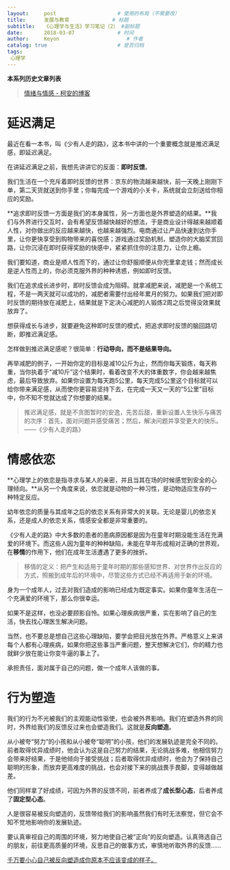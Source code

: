 ```yaml
---
layout:     post                    # 使用的布局（不需要改）
title:      发展与教育              # 标题 
subtitle:   《心理学与生活》学习笔记（2） #副标题
date:       2018-03-07              # 时间
author:     Keyon                      # 作者
catalog: true                       # 是否归档
tags:
 心理学
---
```


**本系列历史文章列表**

> [情绪与情感 - 柯安的博客](https://keanchen.github.io/2018/03/05/cck1-2018/)

# 延迟满足
最近在看一本书，叫《少有人走的路》，这本书中讲的一个重要概念就是推迟满足感，即延迟满足。

在讲延迟满足之前，我想先讲讲它的反面：**即时反馈**。

我们生活在一个充斥着即时反馈的世界：京东的物流越来越快，前一天晚上刚刚下单，第二天货就送到你手里；你每完成一个游戏的小关卡，系统就会立刻送给你相应的奖励。

**追求即时反馈一方面是我们的本身属性，另一方面也是外界塑造的结果。**我们与外界进行交互时，会有希望反馈越快越好的想法，于是商业设计得越来越顺着人性，对你做出的反应越来越快，也越来越强烈。电商通过让产品快速到达你手里，让你更快享受到购物带来的喜悦感；游戏通过奖励机制，塑造你的大脑奖赏回路，让你沉浸在即时获得奖励的快感中，紧紧抓住你的注意力，让你上瘾。

我们要知道，商业是顺人性而下的，通过让你舒服顺便从你兜里拿走钱；然而成长是逆人性而上的，你必须克服外界的种种诱惑，例如即时反馈。

我们在追求成长进步时，即时反馈会成为阻碍。就拿减肥来说，减肥是一个系统工程，不是一两天就可以成功的，减肥者需要付出经年累月的努力。如果我们把对即时反馈的期待放在减肥上，结果就是下定决心减肥的人锻炼2周之后觉得没效果就放弃了。

想获得成长与进步，就要避免这种即时反馈的模式，把追求即时反馈的脑回路切断，即推迟满足感。

怎样做到推迟满足感呢？很简单：**行动导向，而不是结果导向。**

再举减肥的例子，一开始你定的目标是减10公斤为止，然而你每天锻炼，每天称重，当你执着于“减10斤”这个结果时，看着改变不大的体重数字，你会越来越焦虑，最后导致放弃。如果你设置为每天跑5公里，每天完成5公里这个目标就可以给你带来满足感，从而使你更容易坚持下去，在完成一天又一天的“5公里”目标中，你不知不觉就达成了你想要的结果。

> 推迟满足感，就是不贪图暂时的安逸，先苦后甜，重新设置人生快乐与痛苦的次序：首先，面对问题并感受痛苦；然后，解决问题并享受更大的快乐。——《少有人走的路》

# 情感依恋
**心理学上的依恋是指寻求与某人的亲密，并且当其在场的时候感觉到安全的心理倾向。**从另一个角度来说，依恋就是动物的一种习性，是动物适应生存的一种特定反应。

幼年依恋的质量与其成年之后的依恋关系有非常大的关联。无论是婴儿的依恋关系，还是成人的依恋关系，情感安全都是非常重要的。

《少有人走的路》中大多数的患者的患病原因都是因为在童年时期没能生活在充满爱的环境下。而这些人因为童年的种种缺陷，未能在早年形成相对正确的世界观，在**移情**的作用下，他们在成年生活遭遇了更多的挫折。

> 移情的定义：把产生和适用于童年时期的那些感知世界、对世界作出反应的方式，照搬到成年后的环境中，尽管这些方式已经不再适用于新的环境。

身为一个成年人，过去对我们造成的影响已经成为既定事实。如果你童年生活在一个充满爱的环境下，那么你很幸运。

如果不是这样，也没必要顾影自怜。如果心理疾病很严重，实在影响了自己的生活，快去找心理医生解决问题。

当然，也不要总是想自己这些心理缺陷，要学会把目光放在外界。严格意义上来讲每个人都有心理疾病，如果你把这些事当严重问题，整天想解决它们，你的精力也就鲜少放在能让你变牛逼的事上了。

承担责任，面对属于自己的问题，做一个成年人该做的事。

# 行为塑造
我们的行为不光被我们的主观能动性驱使，也会被外界影响。我们在塑造外界的同时，外界给我们的反馈反过来也会塑造我们。这就是**反向塑造**。

从小被夸“努力”的小孩和从小被夸“聪明”的小孩，他们的发展轨迹是完全不同的。前者取得优异成绩时，他会认为这是自己努力的结果，无论挑战多难，他相信努力会带来好结果，于是他倾向于接受挑战；后者取得优异成绩时，他会为了保持自己聪明的形象，而放弃更高难度的挑战，也会对接下来的挑战畏手畏脚，变得越做越差。

他们同样拿了好成绩，可因为外界的反馈不同，前者养成了**成长型心态**，后者养成了**固定型心态**。

人是很容易被反向塑造的，反馈带给我们的影响虽然我们有时无法察觉，但它会不知不觉地影响你的发展轨迹。

要认真审视自己的周围的环境，努力地使自己被“正向”的反向塑造。认真筛选自己的朋友，前往更高质量的环境，反思自己的做事方式，审慎地听取外界的反馈……

[千万要小心自己被反向塑造成你原本不应该变成的样子。](https://b.xinshengdaxue.com/A29.html)
